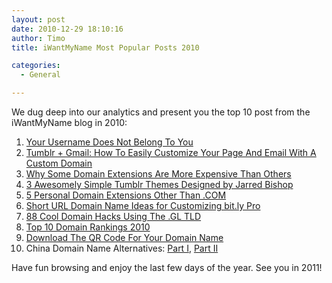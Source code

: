 ```yaml
---
layout: post
date: 2010-12-29 18:10:16
author: Timo
title: iWantMyName Most Popular Posts 2010 

categories:
  - General

---
```


We dug deep into our analytics and present you the top 10 post from the iWantMyName blog in 2010:

1. [Your Username Does Not Belong To You](http://blog.iwantmyname.com/2010/02/your-usernames-do-not-belong-to-you.html)
2. [Tumblr + Gmail: How To Easily Customize Your Page And Email With A Custom Domain](http://blog.iwantmyname.com/2010/04/how-to-easily-customize-your-tumblr-page-and-google-apps-with-a-custom-domain.html)
3. [Why Some Domain Extensions Are More Expensive Than Others](http://blog.iwantmyname.com/2010/08/why-some-domain-extensions-are-more-expensive-than-others.html)
4. [3 Awesomely Simple Tumblr Themes Designed by Jarred Bishop](http://blog.iwantmyname.com/2010/04/3-awesome-simple-tumblr-themes-designed-by-jarred-bishop.html)
5. [5 Personal Domain Extensions Other Than .COM](http://blog.iwantmyname.com/2010/08/5-domain-extensions-for-your-personal-website.html)
6. [Short URL Domain Name Ideas for Customizing bit.ly Pro](https://iwantmyname.com//blog/2010/02/buy-short-domain-name-bitly-pro-custom-url-shortener.html)
7. [88 Cool Domain Hacks Using The .GL TLD](http://blog.iwantmyname.com/2010/09/cool-domain-hacks-using-the-gl-tld.html)
8. [Top 10 Domain Rankings 2010](http://blog.iwantmyname.com/2010/08/top-10-domain-rankings-2010-net-soon-to-be-second-largest-namespace.html)
9. [Download The QR Code For Your Domain Name](http://blog.iwantmyname.com/2010/01/download-the-qr-code-for-your-domain-name.html)
10. China Domain Name Alternatives: [Part I](http://blog.iwantmyname.com/2010/02/chinese-domain-name-alternative-cncom-for-china.html), [Part II](http://blog.iwantmyname.com/2010/02/china-domain-name-alternatives-part-2-asia.html)

Have fun browsing and enjoy the last few days of the year. See you in 2011!
